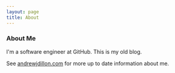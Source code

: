 ```yaml
---
layout: page
title: About
---
```


### About Me

I'm a software engineer at GitHub. This is my old blog.

See [andrewjdillon.com](https://andrewjdillon.com) for more up to date information about me.
